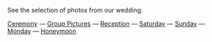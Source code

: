 See the selection of photos from our wedding.

[Ceremony](#ceremony) —
[Group Pictures](#group_pictures) —
[Reception](#reception) —
[Saturday](#saturday) —
[Sunday](#sunday) —
[Monday](#monday) —
[Honeymoon](#honeymoon)